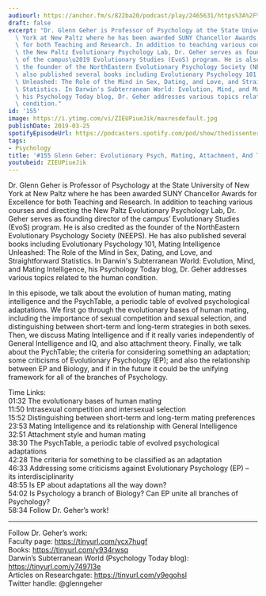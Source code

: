 ```yaml
---
audiourl: https://anchor.fm/s/822ba20/podcast/play/2465631/https%3A%2F%2Fd3ctxlq1ktw2nl.cloudfront.net%2Fproduction%2F2019-1-23%2F10379909-44100-2-e2dd1368f1694.m4a
draft: false
excerpt: "Dr. Glenn Geher is Professor of Psychology at the State University of New\
  \ York at New Paltz where he has been awarded SUNY Chancellor Awards for Excellence\
  \ for both Teaching and Research. In addition to teaching various courses and directing\
  \ the New Paltz Evolutionary Psychology Lab, Dr. Geher serves as founding director\
  \ of the campus\u2019 Evolutionary Studies (EvoS) program. He is also credited as\
  \ the founder of the NorthEastern Evolutionary Psychology Society (NEEPS). He has\
  \ also published several books including Evolutionary Psychology 101, Mating Intelligence\
  \ Unleashed: The Role of the Mind in Sex, Dating, and Love, and Straightforward\
  \ Statistics. In Darwin's Subterranean World: Evolution, Mind, and Mating Intelligence,\
  \ his Psychology Today blog, Dr. Geher addresses various topics related to the human\
  \ condition."
id: '155'
image: https://i.ytimg.com/vi/ZIEUPiueJik/maxresdefault.jpg
publishDate: 2019-03-25
spotifyEpisodeUrl: https://podcasters.spotify.com/pod/show/thedissenter/episodes/155-Glenn-Geher-Evolutionary-Psych--Mating--Attachment--And-The-PsychTable-e39ocv
tags:
- Psychology
title: '#155 Glenn Geher: Evolutionary Psych, Mating, Attachment, And The PsychTable'
youtubeid: ZIEUPiueJik
---
```

<div class="timelinks">

Dr. Glenn Geher is Professor of Psychology at the State University of New York at New Paltz where he has been awarded SUNY Chancellor Awards for Excellence for both Teaching and Research. In addition to teaching various courses and directing the New Paltz Evolutionary Psychology Lab, Dr. Geher serves as founding director of the campus’ Evolutionary Studies (EvoS) program. He is also credited as the founder of the NorthEastern Evolutionary Psychology Society (NEEPS). He has also published several books including Evolutionary Psychology 101, Mating Intelligence Unleashed: The Role of the Mind in Sex, Dating, and Love, and Straightforward Statistics. In Darwin's Subterranean World: Evolution, Mind, and Mating Intelligence, his Psychology Today blog, Dr. Geher addresses various topics related to the human condition.

In this episode, we talk about the evolution of human mating, mating intelligence and the PsychTable, a periodic table of evolved psychological adaptations. We first go through the evolutionary bases of human mating, including the importance of sexual competition and sexual selection, and distinguishing between short-term and long-term strategies in both sexes. Then, we discuss Mating Intelligence and if it really varies independently of General Intelligence and IQ, and also attachment theory. Finally, we talk about the PychTable; the criteria for considering something an adaptation; some criticisms of Evolutionary Psychology (EP); and also the relationship between EP and Biology, and if in the future it could be the unifying framework for all of the branches of Psychology.

Time Links:  
<time>01:32</time> The evolutionary bases of human mating  
<time>11:50</time> Intrasexual competition and intersexual selection                           
<time>15:52</time> Distinguishing between short-term and long-term mating preferences      
<time>23:53</time> Mating Intelligence and its relationship with General Intelligence                 
<time>32:51</time> Attachment style and human mating              
<time>38:30</time> The PsychTable, a periodic table of evolved psychological adaptations                   
<time>42:28</time> The criteria for something to be classified as an adaptation           
<time>46:33</time> Addressing some criticisms against Evolutionary Psychology (EP) – its interdisciplinarity   
<time>48:55</time> Is EP about adaptations all the way down?  
<time>54:02</time> Is Psychology a branch of Biology? Can EP unite all branches of Psychology?     
<time>58:34</time> Follow Dr. Geher’s work!      

---

Follow Dr. Geher’s work:  
Faculty page: https://tinyurl.com/ycx7hugf  
Books: https://tinyurl.com/y934rwsq  
Darwin’s Subterranean World (Psychology Today blog): https://tinyurl.com/y7497l3e  
Articles on Researchgate: https://tinyurl.com/y9egohsl  
Twitter handle: @glenngeher
</div>

